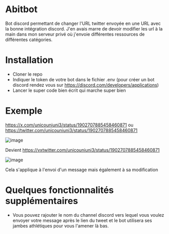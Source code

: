 # Abitbot

Bot discord permettant de changer l'URL twitter envoyée en une URL avec la bonne intégration discord. J'en avais marre de devoir modifier les url à la main dans mon serveur privé où j'envoie différentes ressources de différentes catégories.

# Installation

- Cloner le repo
- Indiquer le token de votre bot dans le fichier .env (pour créer un bot discord rendez vous sur https://discord.com/developers/applications)
- Lancer le super code bien écrit qui marche super bien

# Exemple
https://x.com/unicouniuni3/status/1902707885458460871 ou https://twitter.com/unicouniuni3/status/1902707885458460871 

![image](https://github.com/user-attachments/assets/2062acb0-a927-4a45-b660-3dbd73dd6288)

Devient https://vxtwitter.com/unicouniuni3/status/1902707885458460871

![image](https://github.com/user-attachments/assets/af836466-37a3-4063-ae53-34d5768a815a)


Cela s'applique à l'envoi d'un message mais également à sa modification

# Quelques fonctionnalités supplémentaires
- Vous pouvez rajouter le nom du channel discord vers lequel vous voulez envoyer votre message après le lien du tweet et le bot utilisera ses jambes athlétiques pour vous l'amener là bas.
